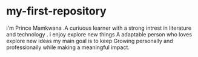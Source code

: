 # my-first-repository
i'm Prince Mamkwana .A curiuous learner with a strong intrest in literature and technology . 
i enjoy explore new things A adaptable person who loves explore new ideas
my main goal is to keep Growing personally and professionaily while making a meaningful impact.

